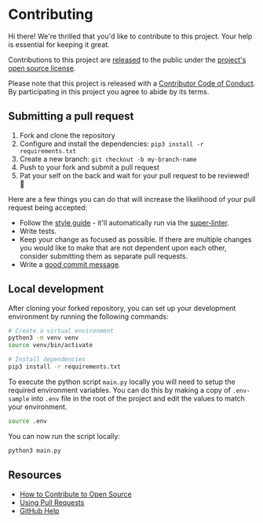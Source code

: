 # Contributing

Hi there! We're thrilled that you'd like to contribute to this project. Your help is essential for keeping it great.

Contributions to this project are [released](https://help.github.com/articles/github-terms-of-service/#6-contributions-under-repository-license) to the public under the [project's open source license](LICENSE).

Please note that this project is released with a [Contributor Code of Conduct](CODE_OF_CONDUCT.md). By participating in this project you agree to abide by its terms.

## Submitting a pull request

1. Fork and clone the repository
1. Configure and install the dependencies: `pip3 install -r requirements.txt`
1. Create a new branch: `git checkout -b my-branch-name`
1. Push to your fork and submit a pull request
1. Pat your self on the back and wait for your pull request to be reviewed! :tada:

Here are a few things you can do that will increase the likelihood of your pull request being accepted:

- Follow the [style guide](https://black.readthedocs.io/en/stable/) - it'll automatically run via the [super-linter](https://github.com/github/super-linter).
- Write tests.
- Keep your change as focused as possible. If there are multiple changes you would like to make that are not dependent upon each other, consider submitting them as separate pull requests.
- Write a [good commit message](http://tbaggery.com/2008/04/19/a-note-about-git-commit-messages.html).

## Local development

After cloning your forked repository, you can set up your development environment by running the following commands:

```bash
# Create a virtual environment
python3 -m venv venv
source venv/bin/activate

# Install dependencies
pip3 install -r requirements.txt
```

To execute the python script `main.py` locally you will need to setup the required environment variables. You can do this by making a copy of `.env-sample` into `.env` file in the root of the project and edit the values to match your environment.

```bash
source .env
```

You can now run the script locally:

```bash
python3 main.py
```

## Resources

- [How to Contribute to Open Source](https://opensource.guide/how-to-contribute/)
- [Using Pull Requests](https://help.github.com/articles/about-pull-requests/)
- [GitHub Help](https://help.github.com)
